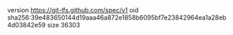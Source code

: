 version https://git-lfs.github.com/spec/v1
oid sha256:39e483650144d19aaa46a872e1858b6095bf7e23842964ea1a28eb4d03842e59
size 36303
